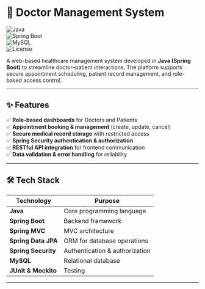# 🏥 Doctor Management System  

![Java](https://img.shields.io/badge/Java-ED8B00?style=for-the-badge&logo=java&logoColor=white)  
![Spring Boot](https://img.shields.io/badge/Spring%20Boot-6DB33F?style=for-the-badge&logo=springboot&logoColor=white)  
![MySQL](https://img.shields.io/badge/MySQL-005C84?style=for-the-badge&logo=mysql&logoColor=white)  
![License](https://img.shields.io/badge/License-MIT-blue?style=for-the-badge)  

A web-based healthcare management system developed in **Java (Spring Boot)** to streamline doctor–patient interactions. The platform supports secure appointment scheduling, patient record management, and role-based access control.

---

## ✨ Features  
✅ **Role-based dashboards** for Doctors and Patients  
✅ **Appointment booking & management** (create, update, cancel)  
✅ **Secure medical record storage** with restricted access  
✅ **Spring Security authentication & authorization**  
✅ **RESTful API integration** for frontend communication  
✅ **Data validation & error handling** for reliability  

---

## 🛠 Tech Stack  
| Technology | Purpose |
|------------|---------|
| **Java** | Core programming language |
| **Spring Boot** | Backend framework |
| **Spring MVC** | MVC architecture |
| **Spring Data JPA** | ORM for database operations |
| **Spring Security** | Authentication & authorization |
| **MySQL** | Relational database |
| **JUnit & Mockito** | Testing |

---


